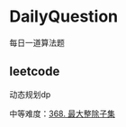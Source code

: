 # DailyQuestion
每日一道算法题


## leetcode

动态规划dp

中等难度：[368. 最大整除子集](https://github.com/maninbule/DailyQuestion/issues/1)

